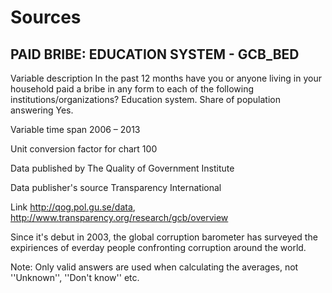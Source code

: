 # Sources

## PAID BRIBE: EDUCATION SYSTEM - GCB_BED

Variable description	In the past 12 months have you or anyone living in your household paid a bribe in any form to each of the following institutions/organizations? Education system. Share of population answering Yes.


Variable time span	2006 – 2013


Unit conversion factor for chart	100


Data published by	The Quality of Government Institute


Data publisher's source	Transparency International


Link	http://qog.pol.gu.se/data, http://www.transparency.org/research/gcb/overview


Since it's debut in 2003, the global corruption barometer has surveyed the expiriences of everday people confronting corruption around the world. 

Note: Only valid answers are used when calculating the averages, not ''Unknown'', ''Don't know'' etc.
